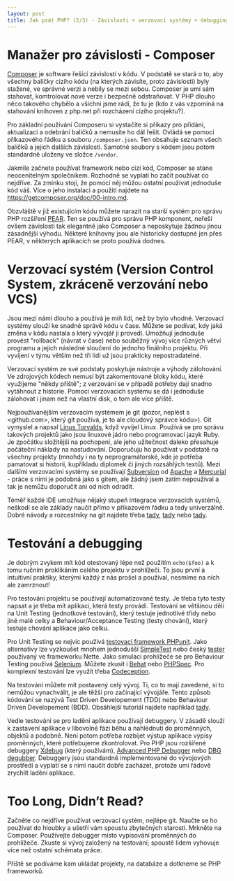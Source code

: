 ```yaml
---
layout: post
title: Jak psát PHP? (2/3) - Závislosti + verzovací systémy + debugging
---
```


# Manažer pro závislosti - Composer
[Composer](https://getcomposer.org/) je software řešící závislosti v kódu. V podstatě se stará o to, aby všechny balíčky cizího kódu (na kterých závisíte, proto závislosti) byly stažené, ve správné verzi a nebily se mezi sebou. Composer je umí sám stahovat, komtrolovat nové verze i bezpečně odstraňovat. V PHP dlouho něco takového chybělo a všichni jsme rádi, že tu je (kdo z vás vzpomíná na stahování knihoven z php.net při rozcházení cizího projektu?). 

Pro základní používání Composeru si vystačíte si příkazy pro přidání, aktualizaci a odebrání balíčků a nemusíte ho dál řešit. Ovládá se pomocí příkazového řádku a souboru `/composer.json`. Ten obsahuje seznam všech balíčků a jejich dalších závislosti. Samotné soubory s kódem jsou potom standardně uloženy ve složce `/vendor`. 

Jakmile začnete používat framework nebo cizí kód, Composer se stane neocenitelným společníkem. Rozhodně se vyplatí ho začít používat co nejdříve. Za zmínku stojí, že pomocí něj můžou ostatní používat jednoduše kód váš. Více o jeho instalaci a použití najdete na <https://getcomposer.org/doc/00-intro.md>. 

Obzvláště v již existujícím kódu můžete narazit na starší systém pro správu PHP rozšíření [PEAR](https://pear.php.net/). Ten se používá pro správu PHP komponent, neřeší ovšem závislosti tak elegantně jako Composer a neposkytuje žádnou jinou zásadnější výhodu. Některé knihovny jsou ale historicky dostupné jen přes PEAR, v některých aplikacích se proto používá dodnes. 

# Verzovací systém (Version Control System, zkráceně verzování nebo VCS)
Jsou mezi námi dlouho a používá je míň lidí, než by bylo vhodné. Verzovací systémy slouží ke snadné správě kódu v čase. Můžete se podívat, kdy jaká změna v kódu nastala a který vývojář ji provedl. Umožňují jednoduše provést "rollback" (návrat v čase) nebo souběžný vývoj více různých větví programu a jejich následné sloučení do jednoho finálního projektu. Při vyvíjení v týmu větším než tři lidi už jsou prakticky nepostradatelné. 
 
Verzovací systém ze své podstaty poskytuje nástroje a výhody zálohování. Ve zdrojových kódech nemusí být zakomentované bloky kódu, které využijeme "někdy příště"; z verzování se v případě potřeby dají snadno vytáhnout z historie. Pomocí verzovacích systému se dá i jednoduše zálohovat i jinam než na vlastní disk, o tom ale více příště. 
   
Nejpoužívanějším verzovacím systémem je git (pozor, neplést s <github.com>, který git používá, je to ale cloudový správce kódu>). Git vymyslel a napsal [Linus Torvalds](https://cs.wikipedia.org/wiki/Linus_Torvalds), když vyvíjel Linux. Používá se pro správu takových projektů jako jsou linuxové jádro nebo programovací jazyk Ruby. Je zpočátku složitější na pochopení, ale jeho užitečnost daleko přesahuje počáteční náklady na nastudování. Doporučuju ho používat v podstatě na všechny projekty (mnohdy i na ty neprogramátorské, kde je potřeba pamatovat si historii, kupříkladu diplomek či jiných rozsáhlých textů). Mezi dalšími verzovacími systémy se používají [Subversion](https://subversion.apache.org/) od [Apache](https://www.apache.org/) a [Mercurial](https://www.mercurial-scm.org/) - práce s nimi je podobná jako s gitem, ale žádný jsem zatím nepoužíval a tak je nemůžu doporučit ani od nich odradit. 

Téměř každé IDE umožňuje nějaký stupeň integrace verzovacích systémů, neškodí se ale základy naučit přímo v příkazovém řádku a tedy univerzálně. Dobré návody a rozcestníky na git najdete třeba [tady](https://rogerdudler.github.io/git-guide/), [tady](https://stackoverflow.com/questions/315911/git-for-beginners-the-definitive-practical-guide) nebo [tady](https://www.sitepoint.com/git-for-beginners/). 

# Testování a debugging
Je dobrým zvykem mít kód otestovaný lépe než použitím `echo($foo)` a k tomu ručním proklikáním celého projektu v prohlížeči. To jsou první a intuitivní praktiky, kterými každý z nás prošel a používal, nesmíme na nich ale zamrznout! 

Pro testování projektu se používají automatizované testy. Je třeba tyto testy napsat a je třeba mít aplikaci, která testy provádí. Testování se většinou dělí na Unit Testing (jednotkové testování), který testuje jednotlivé třidy nebo jiné malé celky a Behaviour/Acceptance Testing (testy chování), který testuje chování aplikace jako celku. 

Pro Unit Testing se nejvíc používá [testovací framework PHPunit](https://phpunit.de/). Jako alternativy lze vyzkoušet mnohem jednodušší [SimpleTest](http://simpletest.org/) nebo český [tester](https://tester.nette.org/cs/) používaný ve frameworku Nette. Jako simulaci prohlížeče se pro Behaviour Testing používá [Selenium](http://www.seleniumhq.org/). Můžete zkusit i [Behat](http://behat.org/en/latest/) nebo [PHPSpec](http://www.phpspec.net/en/latest/). Pro komplexní testování lze využít třeba [Codeception](http://codeception.com/). 

Na testování můžete mít postavený celý vývoj. Ti, co to mají zavedené, si to nemůžou vynachválit, je ale těžší pro začínající vývojáře. Tento způsob kódování se nazývá Test Driven Developement (TDD) nebo Behaviour Driven Developement (BDD). Obsáhlejší tutoriál najdete například [tady](https://code.tutsplus.com/tutorials/the-newbies-guide-to-test-driven-development--net-13835). 

Vedle testování se pro ladění aplikace používají debuggery. V zásadě slouží k zastavení aplikace v libovolné fázi běhu a nahlédnutí do proměnných, objektů a podobně. Není potom potřeba rozbíjet výstup aplikace výpisy proměnných, které potřebujeme zkontrolovat. Pro PHP jsou rozšířené debuggery [Xdebug](https://xdebug.org/) (který používám), [Advanced PHP Debugger](https://pecl.php.net/package/apd) nebo [DBG degubber](http://www.php-debugger.com/dbg/). Debuggery jsou standardně implementované do vývojových prostředí a vyplatí se s nimi naučit dobře zacházet, protože umí řádově zrychlit ladění aplikace. 

# Too Long, Didn’t Read?
Začněte co nejdříve používat verzovací systém, nejlépe git. Naučte se ho používat do hloubky a ušetří vám spoustu zbytečných starostí. Mrkněte na Composer. Používejte debugger místo vypisování proměnných  do prohlížeče. Zkuste si vývoj založený na testování; spoustě lidem vyhovuje více než ostatní schémata práce.    

Příště se podíváme kam ukládat projekty, na databáze a dotkneme se PHP frameworků.  
